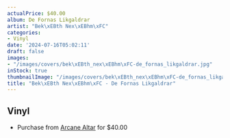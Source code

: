 ```yaml
---
actualPrice: $40.00
album: De Fornas Likgaldrar
artist: "Bek\xEBth Nex\xEBhm\xFC"
categories:
- Vinyl
date: '2024-07-16T05:02:11'
draft: false
images:
- "/images/covers/bek\xEBth_nex\xEBhm\xFC-de_fornas_likgaldrar.jpg"
inStock: true
thumbnailImage: "/images/covers/bek\xEBth_nex\xEBhm\xFC-de_fornas_likgaldrar-thumb.jpg"
title: "Bek\xEBth Nex\xEBhm\xFC - De Fornas Likgaldrar"
---
```


## Vinyl
* Purchase from [Arcane Altar](https://arcanealtar.bigcartel.com/product/beketh-nexehmu-de-fornas-likgaldrar-3xlp) for $40.00
